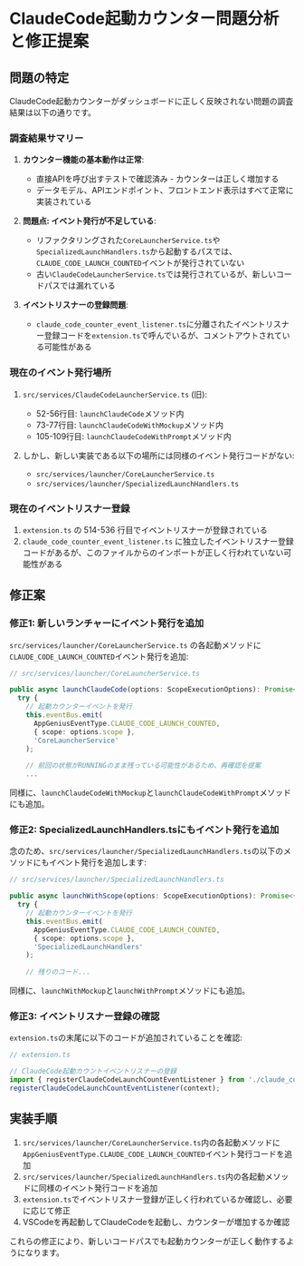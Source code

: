 # ClaudeCode起動カウンター問題分析と修正提案

## 問題の特定

ClaudeCode起動カウンターがダッシュボードに正しく反映されない問題の調査結果は以下の通りです。

### 調査結果サマリー

1. **カウンター機能の基本動作は正常**:
   - 直接APIを呼び出すテストで確認済み - カウンターは正しく増加する
   - データモデル、APIエンドポイント、フロントエンド表示はすべて正常に実装されている

2. **問題点: イベント発行が不足している**:
   - リファクタリングされた`CoreLauncherService.ts`や`SpecializedLaunchHandlers.ts`から起動するパスでは、`CLAUDE_CODE_LAUNCH_COUNTED`イベントが発行されていない
   - 古い`ClaudeCodeLauncherService.ts`では発行されているが、新しいコードパスでは漏れている

3. **イベントリスナーの登録問題**:
   - `claude_code_counter_event_listener.ts`に分離されたイベントリスナー登録コードを`extension.ts`で呼んでいるが、コメントアウトされている可能性がある

### 現在のイベント発行場所

1. `src/services/ClaudeCodeLauncherService.ts` (旧):
   - 52-56行目: `launchClaudeCode`メソッド内
   - 73-77行目: `launchClaudeCodeWithMockup`メソッド内
   - 105-109行目: `launchClaudeCodeWithPrompt`メソッド内

2. しかし、新しい実装である以下の場所には同様のイベント発行コードがない:
   - `src/services/launcher/CoreLauncherService.ts`
   - `src/services/launcher/SpecializedLaunchHandlers.ts`

### 現在のイベントリスナー登録

1. `extension.ts` の 514-536 行目でイベントリスナーが登録されている
2. `claude_code_counter_event_listener.ts` に独立したイベントリスナー登録コードがあるが、このファイルからのインポートが正しく行われていない可能性がある

## 修正案

### 修正1: 新しいランチャーにイベント発行を追加

`src/services/launcher/CoreLauncherService.ts` の各起動メソッドに`CLAUDE_CODE_LAUNCH_COUNTED`イベント発行を追加:

```typescript
// src/services/launcher/CoreLauncherService.ts

public async launchClaudeCode(options: ScopeExecutionOptions): Promise<boolean> {
  try {
    // 起動カウンターイベントを発行
    this.eventBus.emit(
      AppGeniusEventType.CLAUDE_CODE_LAUNCH_COUNTED,
      { scope: options.scope },
      'CoreLauncherService'
    );
    
    // 前回の状態がRUNNINGのまま残っている可能性があるため、再確認を提案
    ...
```

同様に、`launchClaudeCodeWithMockup`と`launchClaudeCodeWithPrompt`メソッドにも追加。

### 修正2: SpecializedLaunchHandlers.tsにもイベント発行を追加

念のため、`src/services/launcher/SpecializedLaunchHandlers.ts`の以下のメソッドにもイベント発行を追加します:

```typescript
// src/services/launcher/SpecializedLaunchHandlers.ts

public async launchWithScope(options: ScopeExecutionOptions): Promise<{ ... }> {
  try {
    // 起動カウンターイベントを発行
    this.eventBus.emit(
      AppGeniusEventType.CLAUDE_CODE_LAUNCH_COUNTED,
      { scope: options.scope },
      'SpecializedLaunchHandlers'
    );
    
    // 残りのコード...
```

同様に、`launchWithMockup`と`launchWithPrompt`メソッドにも追加。

### 修正3: イベントリスナー登録の確認

`extension.ts`の末尾に以下のコードが追加されていることを確認:

```typescript
// extension.ts

// ClaudeCode起動カウントイベントリスナーの登録
import { registerClaudeCodeLaunchCountEventListener } from './claude_code_counter_event_listener';
registerClaudeCodeLaunchCountEventListener(context);
```

## 実装手順

1. `src/services/launcher/CoreLauncherService.ts`内の各起動メソッドに`AppGeniusEventType.CLAUDE_CODE_LAUNCH_COUNTED`イベント発行コードを追加
2. `src/services/launcher/SpecializedLaunchHandlers.ts`内の各起動メソッドに同様のイベント発行コードを追加
3. `extension.ts`でイベントリスナー登録が正しく行われているか確認し、必要に応じて修正
4. VSCodeを再起動してClaudeCodeを起動し、カウンターが増加するか確認

これらの修正により、新しいコードパスでも起動カウンターが正しく動作するようになります。